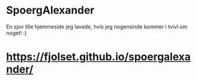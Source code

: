 # SpoergAlexander

En sjov lille hjemmeside jeg lavede, hvis jeg nogensinde kommer i tvivl om noget! :)

# https://fjolset.github.io/spoergalexander/
